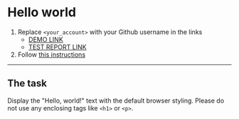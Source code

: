 # Hello world
1. Replace `<your_account>` with your Github username in the links
    - [DEMO LINK](https://VinnieJ-2k20.github.io/layout_hello-world/) <br>
    - [TEST REPORT LINK](https://VinnieJ-2k20.github.io/layout_hello-world/report/html_report/)
2. Follow [this instructions](https://mate-academy.github.io/layout_task-guideline/)
___

## The task
Display the "Hello, world!" text with the default browser styling. Please do not
use any enclosing tags like `<h1>` or `<p>`.
